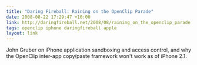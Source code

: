 ```yaml
---
title: "Daring Fireball: Raining on the OpenClip Parade"
date: 2008-08-22 17:29:47 +10:00
link: http://daringfireball.net/2008/08/raining_on_the_openclip_parade
tags: openclip iphone daringfireball apple
layout: link
---
```

John Gruber on iPhone application sandboxing and access control, and why the OpenClip inter-app copy/paste framework won't work as of iPhone 2.1.
